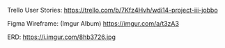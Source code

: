 Trello User Stories: https://trello.com/b/7Kfz4Hvh/wdi14-project-iii-jobbo


Figma Wireframe: (Imgur Album) https://imgur.com/a/t3zA3


ERD: https://i.imgur.com/8hb3726.jpg


